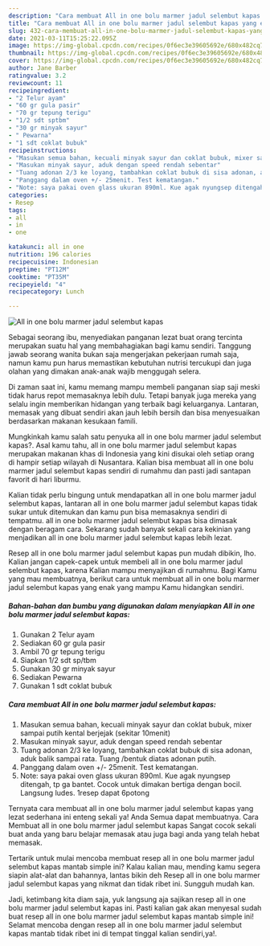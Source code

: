 ```yaml
---
description: "Cara membuat All in one bolu marmer jadul selembut kapas yang enak Untuk Jualan"
title: "Cara membuat All in one bolu marmer jadul selembut kapas yang enak Untuk Jualan"
slug: 432-cara-membuat-all-in-one-bolu-marmer-jadul-selembut-kapas-yang-enak-untuk-jualan
date: 2021-03-11T15:25:22.095Z
image: https://img-global.cpcdn.com/recipes/0f6ec3e39605692e/680x482cq70/all-in-one-bolu-marmer-jadul-selembut-kapas-foto-resep-utama.jpg
thumbnail: https://img-global.cpcdn.com/recipes/0f6ec3e39605692e/680x482cq70/all-in-one-bolu-marmer-jadul-selembut-kapas-foto-resep-utama.jpg
cover: https://img-global.cpcdn.com/recipes/0f6ec3e39605692e/680x482cq70/all-in-one-bolu-marmer-jadul-selembut-kapas-foto-resep-utama.jpg
author: Jane Barber
ratingvalue: 3.2
reviewcount: 11
recipeingredient:
- "2 Telur ayam"
- "60 gr gula pasir"
- "70 gr tepung terigu"
- "1/2 sdt sptbm"
- "30 gr minyak sayur"
- " Pewarna"
- "1 sdt coklat bubuk"
recipeinstructions:
- "Masukan semua bahan, kecuali minyak sayur dan coklat bubuk, mixer sampai putih kental berjejak (sekitar 10menit)"
- "Masukan minyak sayur, aduk dengan speed rendah sebentar"
- "Tuang adonan 2/3 ke loyang, tambahkan coklat bubuk di sisa adonan, aduk balik sampai rata. Tuang /bentuk diatas adonan putih."
- "Panggang dalam oven +/- 25menit. Test kematangan."
- "Note: saya pakai oven glass ukuran 890ml. Kue agak nyungsep ditengah, tp ga bantet. Cocok untuk dimakan bertiga dengan bocil. Langsung ludes. 1resep dapat 6potong"
categories:
- Resep
tags:
- all
- in
- one

katakunci: all in one 
nutrition: 196 calories
recipecuisine: Indonesian
preptime: "PT12M"
cooktime: "PT35M"
recipeyield: "4"
recipecategory: Lunch

---
```



![All in one bolu marmer jadul selembut kapas](https://img-global.cpcdn.com/recipes/0f6ec3e39605692e/680x482cq70/all-in-one-bolu-marmer-jadul-selembut-kapas-foto-resep-utama.jpg)

Sebagai seorang ibu, menyediakan panganan lezat buat orang tercinta merupakan suatu hal yang membahagiakan bagi kamu sendiri. Tanggung jawab seorang  wanita bukan saja mengerjakan pekerjaan rumah saja, namun kamu pun harus memastikan kebutuhan nutrisi tercukupi dan juga olahan yang dimakan anak-anak wajib menggugah selera.

Di zaman  saat ini, kamu memang mampu membeli panganan siap saji meski tidak harus repot memasaknya lebih dulu. Tetapi banyak juga mereka yang selalu ingin memberikan hidangan yang terbaik bagi keluarganya. Lantaran, memasak yang dibuat sendiri akan jauh lebih bersih dan bisa menyesuaikan berdasarkan makanan kesukaan famili. 



Mungkinkah kamu salah satu penyuka all in one bolu marmer jadul selembut kapas?. Asal kamu tahu, all in one bolu marmer jadul selembut kapas merupakan makanan khas di Indonesia yang kini disukai oleh setiap orang di hampir setiap wilayah di Nusantara. Kalian bisa membuat all in one bolu marmer jadul selembut kapas sendiri di rumahmu dan pasti jadi santapan favorit di hari liburmu.

Kalian tidak perlu bingung untuk mendapatkan all in one bolu marmer jadul selembut kapas, lantaran all in one bolu marmer jadul selembut kapas tidak sukar untuk ditemukan dan kamu pun bisa memasaknya sendiri di tempatmu. all in one bolu marmer jadul selembut kapas bisa dimasak dengan beragam cara. Sekarang sudah banyak sekali cara kekinian yang menjadikan all in one bolu marmer jadul selembut kapas lebih lezat.

Resep all in one bolu marmer jadul selembut kapas pun mudah dibikin, lho. Kalian jangan capek-capek untuk membeli all in one bolu marmer jadul selembut kapas, karena Kalian mampu menyajikan di rumahmu. Bagi Kamu yang mau membuatnya, berikut cara untuk membuat all in one bolu marmer jadul selembut kapas yang enak yang mampu Kamu hidangkan sendiri.

<!--inarticleads1-->

##### Bahan-bahan dan bumbu yang digunakan dalam menyiapkan All in one bolu marmer jadul selembut kapas:

1. Gunakan 2 Telur ayam
1. Sediakan 60 gr gula pasir
1. Ambil 70 gr tepung terigu
1. Siapkan 1/2 sdt sp/tbm
1. Gunakan 30 gr minyak sayur
1. Sediakan  Pewarna
1. Gunakan 1 sdt coklat bubuk




<!--inarticleads2-->

##### Cara membuat All in one bolu marmer jadul selembut kapas:

1. Masukan semua bahan, kecuali minyak sayur dan coklat bubuk, mixer sampai putih kental berjejak (sekitar 10menit)
1. Masukan minyak sayur, aduk dengan speed rendah sebentar
1. Tuang adonan 2/3 ke loyang, tambahkan coklat bubuk di sisa adonan, aduk balik sampai rata. Tuang /bentuk diatas adonan putih.
1. Panggang dalam oven +/- 25menit. Test kematangan.
1. Note: saya pakai oven glass ukuran 890ml. Kue agak nyungsep ditengah, tp ga bantet. Cocok untuk dimakan bertiga dengan bocil. Langsung ludes. 1resep dapat 6potong




Ternyata cara membuat all in one bolu marmer jadul selembut kapas yang lezat sederhana ini enteng sekali ya! Anda Semua dapat membuatnya. Cara Membuat all in one bolu marmer jadul selembut kapas Sangat cocok sekali buat anda yang baru belajar memasak atau juga bagi anda yang telah hebat memasak.

Tertarik untuk mulai mencoba membuat resep all in one bolu marmer jadul selembut kapas mantab simple ini? Kalau kalian mau, mending kamu segera siapin alat-alat dan bahannya, lantas bikin deh Resep all in one bolu marmer jadul selembut kapas yang nikmat dan tidak ribet ini. Sungguh mudah kan. 

Jadi, ketimbang kita diam saja, yuk langsung aja sajikan resep all in one bolu marmer jadul selembut kapas ini. Pasti kalian gak akan menyesal sudah buat resep all in one bolu marmer jadul selembut kapas mantab simple ini! Selamat mencoba dengan resep all in one bolu marmer jadul selembut kapas mantab tidak ribet ini di tempat tinggal kalian sendiri,ya!.

